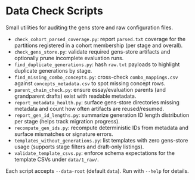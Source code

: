 # Data Check Scripts

Small utilities for auditing the gens store and raw configuration files.

- `check_cohort_parsed_coverage.py`: report `parsed.txt` coverage for the partitions registered in a cohort membership (per stage and overall).
- `check_gens_store.py`: validate required gens-store artifacts and optionally prune incomplete evaluation runs.
- `find_duplicate_generations.py`: hash `raw.txt` payloads to highlight duplicate generations by stage.
- `find_missing_combo_concepts.py`: cross-check `combo_mappings.csv` against `concepts_metadata.csv` to spot missing concept rows.
- `parent_chain_check.py`: ensure essay/evaluation parents (and grandparent drafts) exist with readable metadata.
- `report_metadata_health.py`: surface gens-store directories missing metadata and count how often artifacts are reused/resumed.
- `report_gen_id_lengths.py`: summarize generation ID length distribution per stage (helps track migration progress).
- `recompute_gen_ids.py`: recompute deterministic IDs from metadata and surface mismatches or signature errors.
- `templates_without_generations.py`: list templates with zero gens-store usage (supports stage filters and draft-only listings).
- `validate_template_csvs.py`: enforce schema expectations for the template CSVs under `data/1_raw/`.

Each script accepts `--data-root` (default `data`). Run with `--help` for details.
